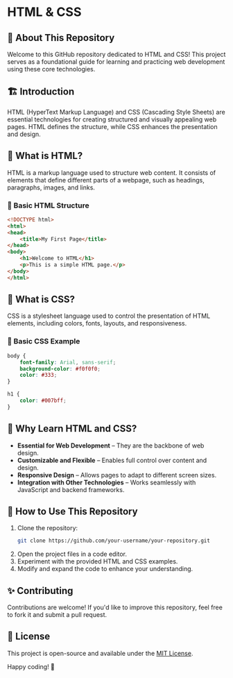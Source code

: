 # HTML & CSS

## 📌 About This Repository

Welcome to this GitHub repository dedicated to HTML and CSS! This project serves as a foundational guide for learning and practicing web development using these core technologies.

## 🏗 Introduction

HTML (HyperText Markup Language) and CSS (Cascading Style Sheets) are essential technologies for creating structured and visually appealing web pages. HTML defines the structure, while CSS enhances the presentation and design.

## 📜 What is HTML?

HTML is a markup language used to structure web content. It consists of elements that define different parts of a webpage, such as headings, paragraphs, images, and links.

### 📝 Basic HTML Structure

```html
<!DOCTYPE html>
<html>
<head>
    <title>My First Page</title>
</head>
<body>
    <h1>Welcome to HTML</h1>
    <p>This is a simple HTML page.</p>
</body>
</html>
```

## 🎨 What is CSS?

CSS is a stylesheet language used to control the presentation of HTML elements, including colors, fonts, layouts, and responsiveness.

### 🎨 Basic CSS Example

```css
body {
    font-family: Arial, sans-serif;
    background-color: #f0f0f0;
    color: #333;
}

h1 {
    color: #007bff;
}
```

## 🚀 Why Learn HTML and CSS?

- **Essential for Web Development** – They are the backbone of web design.
- **Customizable and Flexible** – Enables full control over content and design.
- **Responsive Design** – Allows pages to adapt to different screen sizes.
- **Integration with Other Technologies** – Works seamlessly with JavaScript and backend frameworks.

## 🎯 How to Use This Repository

1. Clone the repository:
   ```sh
   git clone https://github.com/your-username/your-repository.git
   ```
2. Open the project files in a code editor.
3. Experiment with the provided HTML and CSS examples.
4. Modify and expand the code to enhance your understanding.

## ✨ Contributing

Contributions are welcome! If you'd like to improve this repository, feel free to fork it and submit a pull request.

## 📜 License

This project is open-source and available under the [MIT License](LICENSE).

Happy coding! 🚀

